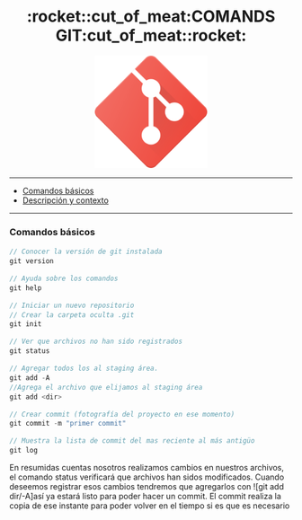 

<h1 align="center">:rocket::cut_of_meat:COMANDS GIT:cut_of_meat::rocket:</h1>
<p align="center"><img width="200rem" hight="auto" src="/Img/git.png"/></p>


---


- [Comandos básicos](#comandos-básicos)
- [Descripción y contexto](#descripción-y-contexto)


---

### Comandos básicos

```javascript
// Conocer la versión de git instalada
git version
```
```javascript
// Ayuda sobre los comandos
git help
```
```javascript
// Iniciar un nuevo repositorio
// Crear la carpeta oculta .git
git init
```
```javascript
// Ver que archivos no han sido registrados
git status
```
```javascript
// Agregar todos los al staging área.
git add -A
//Agrega el archivo que elijamos al staging área
git add <dir> 
```
```javascript
// Crear commit (fotografía del proyecto en ese momento)
git commit -m "primer commit"
```
```javascript
// Muestra la lista de commit del mas reciente al más antigüo
git log
```

En resumidas cuentas nosotros realizamos cambios en nuestros archivos, el comando status verificará que archivos han sidos modificados. Cuando deseemos registrar esos cambios tendremos que agregarlos con ![git add dir/-A]así ya estará listo para poder hacer un commit. El commit realiza la copia de ese instante para poder volver en el tiempo si es que es necesario

    
